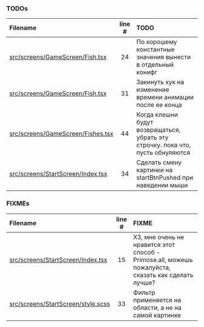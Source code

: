 ### TODOs
| Filename | line # | TODO |
|:------|:------:|:------|
| [src/screens/GameScreen/Fish.tsx](src/screens/GameScreen/Fish.tsx#L24) | 24 | По хорошему константные значения вынести в отдельный конифг |
| [src/screens/GameScreen/Fish.tsx](src/screens/GameScreen/Fish.tsx#L31) | 31 | Закинуть хук на изменение времени анимации после ее конца |
| [src/screens/GameScreen/Fishes.tsx](src/screens/GameScreen/Fishes.tsx#L44) | 44 | Когда клешни будут возвращаться, убрать эту строчку. пока что, пусть обнуляются |
| [src/screens/StartScreen/Index.tsx](src/screens/StartScreen/Index.tsx#L34) | 34 | Сделать смену картинки на startBtnPushed при наведении мыши |

### FIXMEs
| Filename | line # | FIXME |
|:------|:------:|:------|
| [src/screens/StartScreen/Index.tsx](src/screens/StartScreen/Index.tsx#L15) | 15 | ХЗ, мне очень не нравится этот способ - Primose.all, можешь пожалуйста, сказать как сделать лучше? |
| [src/screens/StartScreen/style.scss](src/screens/StartScreen/style.scss#L33) | 33 | Фильтр применяется на области, а не на самой картинке |

